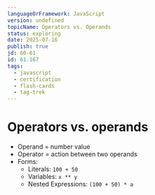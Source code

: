 ```yaml
---
languageOrFramework: JavaScript
version: undefined
topicName: Operators vs. Operands
status: exploring
date: 2025-07-16
publish: true
jd: 60-61
id: 61.167
tags:
  - javascript
  - certification
  - flash-cards
  - tag-trek
---
```

# Operators vs. operands
- Operand = number value
- Operator = action between two operands
- Forms:
    - Literals: `100 + 50`
    - Variables: `x ** y`
    - Nested Expressions: `(100 + 50) * a`